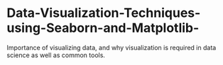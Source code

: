 # Data-Visualization-Techniques-using-Seaborn-and-Matplotlib-
Importance of visualizing data, and why visualization is required in data science as well as common tools.
